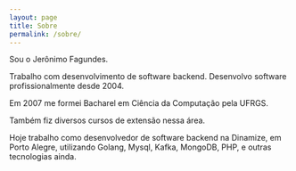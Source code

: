 ```yaml
---
layout: page
title: Sobre
permalink: /sobre/
---
```

Sou o Jerônimo Fagundes.

Trabalho com desenvolvimento de software backend. Desenvolvo software profissionalmente desde 2004.

Em 2007 me formei Bacharel em Ciência da Computação pela UFRGS.

Também fiz diversos cursos de extensão nessa área.

Hoje trabalho como desenvolvedor de software backend na Dinamize, em Porto Alegre, utilizando Golang, Mysql, Kafka, MongoDB, PHP, e outras tecnologias ainda.